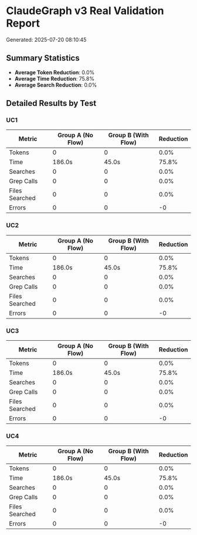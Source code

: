 # ClaudeGraph v3 Real Validation Report

Generated: 2025-07-20 08:10:45

## Summary Statistics

- **Average Token Reduction**: 0.0%
- **Average Time Reduction**: 75.8%
- **Average Search Reduction**: 0.0%

## Detailed Results by Test

### UC1

| Metric | Group A (No Flow) | Group B (With Flow) | Reduction |
|--------|-------------------|---------------------|-----------|
| Tokens | 0 | 0 | 0.0% |
| Time | 186.0s | 45.0s | 75.8% |
| Searches | 0 | 0 | 0.0% |
| Grep Calls | 0 | 0 | 0.0% |
| Files Searched | 0 | 0 | 0.0% |
| Errors | 0 | 0 | -0 |

### UC2

| Metric | Group A (No Flow) | Group B (With Flow) | Reduction |
|--------|-------------------|---------------------|-----------|
| Tokens | 0 | 0 | 0.0% |
| Time | 186.0s | 45.0s | 75.8% |
| Searches | 0 | 0 | 0.0% |
| Grep Calls | 0 | 0 | 0.0% |
| Files Searched | 0 | 0 | 0.0% |
| Errors | 0 | 0 | -0 |

### UC3

| Metric | Group A (No Flow) | Group B (With Flow) | Reduction |
|--------|-------------------|---------------------|-----------|
| Tokens | 0 | 0 | 0.0% |
| Time | 186.0s | 45.0s | 75.8% |
| Searches | 0 | 0 | 0.0% |
| Grep Calls | 0 | 0 | 0.0% |
| Files Searched | 0 | 0 | 0.0% |
| Errors | 0 | 0 | -0 |

### UC4

| Metric | Group A (No Flow) | Group B (With Flow) | Reduction |
|--------|-------------------|---------------------|-----------|
| Tokens | 0 | 0 | 0.0% |
| Time | 186.0s | 45.0s | 75.8% |
| Searches | 0 | 0 | 0.0% |
| Grep Calls | 0 | 0 | 0.0% |
| Files Searched | 0 | 0 | 0.0% |
| Errors | 0 | 0 | -0 |
